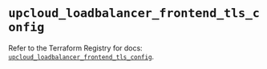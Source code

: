 # `upcloud_loadbalancer_frontend_tls_config`

Refer to the Terraform Registry for docs: [`upcloud_loadbalancer_frontend_tls_config`](https://registry.terraform.io/providers/upcloudltd/upcloud/3.3.0/docs/resources/loadbalancer_frontend_tls_config).
